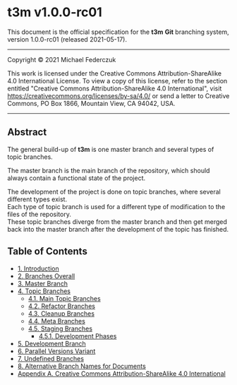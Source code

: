 # t3m v1.0.0-rc01 #

This document is the official specification for the **t3m** **Git** branching system,
version 1.0.0-rc01 (released 2021-05-17).

---

Copyright &copy; 2021 Michael Federczuk

This work is licensed under the Creative Commons Attribution-ShareAlike 4.0 International License.
To view a copy of this license, refer to the section entitled "Creative Commons Attribution-ShareAlike 4.0 International",
visit <https://creativecommons.org/licenses/by-sa/4.0/> or send a letter to
Creative Commons, PO Box 1866, Mountain View, CA 94042, USA.

---

## Abstract ##

The general build-up of **t3m** is one master branch and several types of topic branches.

The master branch is the main branch of the repository, which should always contain a functional state of the project.

The development of the project is done on topic branches, where several different types exist.  
Each type of topic branch is used for a different type of modification to the files of the repository.  
These topic branches diverge from the master branch and then get merged back into the master branch after the
development of the topic has finished.

## Table of Contents ##

* [1. Introduction](introduction.md)
* [2. Branches Overall](branches-overall.md)
* [3. Master Branch](master-branch.md)
* [4. Topic Branches](topic-branches.md)
  * [4.1. Main Topic Branches](topic-branches/main-topics.md)
  * [4.2. Refactor Branches](topic-branches/refactor.md)
  * [4.3. Cleanup Branches](topic-branches/cleanup.md)
  * [4.4. Meta Branches](topic-branches/meta.md)
  * [4.5. Staging Branches](topic-branches/staging.md)
    * [4.5.1. Development Phases](topic-branches/development-phases.md)
* [5. Development Branch](development-branch.md)
* [6. Parallel Versions Variant](parallel-versions-variant.md)
* [7. Undefined Branches](undefined-branches.md)
* [8. Alternative Branch Names for Documents](alternative-document-branch-names.md)
* [Appendix A. Creative Commons Attribution-ShareAlike 4.0 International](cc-by-sa-4.0.md)
